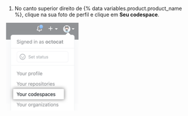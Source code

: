 1. No canto superior direito de {% data variables.product.product_name %}, clique na sua foto de perfil e clique em **Seu codespace**.

  ![Opção de menu "Seus codespaces"](/assets/images/help/codespaces/your-codespaces-option.png)
